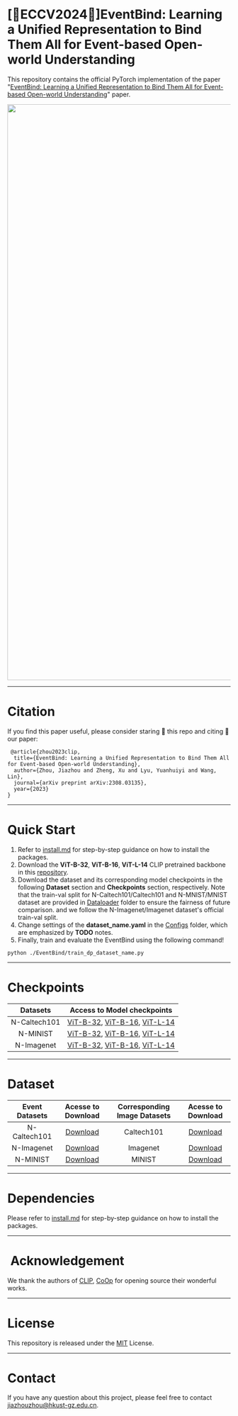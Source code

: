 # [🌟ECCV2024🌟]EventBind: Learning a Unified Representation to Bind Them All for Event-based Open-world Understanding

This repository contains the official PyTorch implementation of the paper "[EventBind: Learning a Unified Representation to Bind Them All for Event-based Open-world Understanding](https://vlislab22.github.io/EventBind/)" paper.
<div align="center">
<img src="image/EventBind.png" width="1300px">
</div>

---
# Citation
If you find this paper useful, please consider staring 🌟 this repo and citing 📑 our paper:

```
 @article{zhou2023clip,
  title={EventBind: Learning a Unified Representation to Bind Them All for Event-based Open-world Understanding},
  author={Zhou, Jiazhou and Zheng, Xu and Lyu, Yuanhuiyi and Wang, Lin},
  journal={arXiv preprint arXiv:2308.03135},
  year={2023}
}
```
---
# Quick Start
1. Refer to [install.md](./docs/install.md) for step-by-step guidance on how to install the packages.
2. Download the **ViT-B-32**, **ViT-B-16**, **ViT-L-14** CLIP pretrained backbone in this [repository](https://github.com/mlfoundations/open_clip).
3. Download the dataset and its corresponding model checkpoints in the following **Dataset** section and **Checkpoints** section, respectively.
Note that the train-val split for N-Caltech101/Caltech101 and N-MNIST/MNIST dataset are provided in [Dataloader](./Dataloader) folder to ensure the fairness of future comparison.
and we follow the N-Imagenet/Imagenet dataset's official train-val split.
4. Change settings of the **dataset_name.yaml** in the [Configs](./Configs) folder, which are emphasized by **TODO** notes.
5. Finally, train and evaluate the EventBind using the following command!
````
python ./EventBind/train_dp_dataset_name.py
````
---
# Checkpoints

<div align=center>

|   Datasets   |                                                                                                                                                                Access to Model checkpoints                                                                                                                                                                 | 
|:------------:|:----------------------------------------------------------------------------------------------------------------------------------------------------------------------------------------------------------------------------------------------------------------------------------------------------------------------------------------------------------:|
| N-Caltech101 |        [ViT-B-32](https://huggingface.co/garlandchou/EventBind/resolve/main/N-Caltech101-ViT-B-32.bin?download=true), [ViT-B-16](https://huggingface.co/garlandchou/EventBind/resolve/main/N-Caltech101-ViT-B-16.bin?download=true), [ViT-L-14](https://huggingface.co/garlandchou/EventBind/resolve/main/N-Caltech101-ViT-L-14.bin?download=true)         | 
|   N-MINIST   | [ViT-B-32](https://huggingface.co/garlandchou/EventBind/resolve/main/MINIST%20ViT-B-32.bin?download=true), [ViT-B-16](https://huggingface.co/garlandchou/EventBind/resolve/main/MINIST%20ViT-B-16.bin?download=true), [ViT-L-14](https://huggingface.co/garlandchou/EventBind/resolve/main/MINIST%20ViT-L-14.bin?download=true)                            | 
|  N-Imagenet  |        [ViT-B-32](https://huggingface.co/garlandchou/EventBind/resolve/main/N-Imagenet%20ViT-B-32.bin?download=true), [ViT-B-16](https://huggingface.co/garlandchou/EventBind/resolve/main/N-Imagenet%20ViT-B-16.bin?download=true), [ViT-L-14](https://huggingface.co/garlandchou/EventBind/resolve/main/N-Imagenet%20ViT-L-14.bin?download=true)         |

</div>

---
# Dataset
<div align=center>

| Event Datasets |                                        Acesse to Download                                        | Corresponding Image Datasets |                              Acesse  to Download                               |
|:--------------:|:------------------------------------------------------------------------------------------------:|:----------------------------:|:------------------------------------------------------------------------------:|
|  N-Caltech101  |       [Download](https://drive.google.com/drive/folders/1sY91hL_iHnmfRXSTc058bfZ0GQcEC6St)       |          Caltech101          |            [Download](https://data.caltech.edu/records/mzrjq-6wc02)            |
|   N-Imagenet   | [Download](https://docs.google.com/document/d/1x0Vqe_5tVAJtYLYSZLwN6oNMExyUjIh-a30oLOKV2rE/edit) |           Imagenet           |                 [Download](https://image-net.org/download.php)                 |
|    N-MINIST    |                   [Download](https://www.garrickorchard.com/datasets/n-mnist)                    |        MINIST                | [Download](https://link.zhihu.com/?target=http%3A//yann.lecun.com/exdb/mnist/) |
</div>

---

# Dependencies
Please refer to [install.md](./docs/install.md) for step-by-step guidance on how to install the packages.

---
# ️ ️Acknowledgement
We thank the authors of [CLIP](https://github.com/openai/CLIP), [CoOp](https://github.com/KaiyangZhou/Dassl.pytorch) for opening source their wonderful works.

---
# License
This repository is released under the [MIT](./LICENSE) License.

---
# Contact
If you have any question about this project, please feel free to contact jiazhouzhou@hkust-gz.edu.cn.
